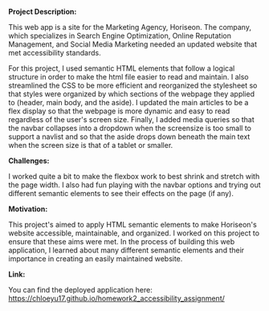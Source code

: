 **Project Description:**

This web app is a site for the Marketing Agency, Horiseon.
The company, which specializes in Search Engine Optimization, Online Reputation Management, and Social Media Marketing needed an updated website that met accessibility standards.

For this project, I used semantic HTML elements that follow a logical structure in order to make the html file easier to read and maintain. I also streamlined the CSS to be more efficient and reorganized the stylesheet so that styles were organized by which sections of the webpage they applied to (header, main body, and the aside). I updated the main articles to be a flex display so that the webpage is more dynamic and easy to read regardless of the user's screen size.  Finally, I added media queries so that the navbar collapses into a dropdown when the screensize is too small to support a navlist and so that the aside drops down beneath the main text when the screen size is that of a tablet or smaller.

**Challenges:**

I worked quite a bit to make the flexbox work to best shrink and stretch with the page width.  I also had fun playing with the navbar options and trying out different semantic elements to see their effects on the page (if any). 

**Motivation:**

This project's aimed to apply HTML semantic elements to make Horiseon's website accessible, maintainable, and organized.  I worked on this project to ensure that these aims were met.  In the process of building this web application, I learned about many different semantic elements and their importance in creating an easily maintained website.

**Link:**

You can find the deployed application here: https://chloeyu17.github.io/homework2_accessibility_assignment/
